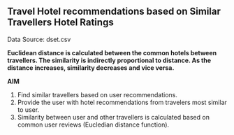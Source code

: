 ## Travel Hotel recommendations based on Similar Travellers Hotel Ratings

Data Source: dset.csv

**Euclidean distance is calculated between the common hotels between travellers. The similarity is indirectly proportional to distance. As the distance increases, similarity decreases and vice versa.**

**AIM**
1. Find similar travellers based on user recommendations. 
2. Provide the user with hotel recommendations from travelers most similar to user.
3. Similarity between user and other travellers is calculated based on common user reviews (Eucledian distance function).



